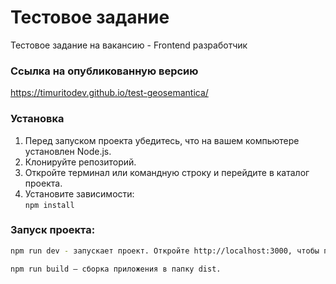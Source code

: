 # Тестовое задание
Тестовое задание на вакансию - Frontend разработчик

### Ссылка на опубликованную версию
https://timuritodev.github.io/test-geosemantica/

### Установка

1. Перед запуском проекта убедитесь, что на вашем компьютере установлен Node.js.
2. Клонируйте репозиторий.
3. Откройте терминал или командную строку и перейдите в каталог проекта.
4. Установите зависимости:  
   `npm install`

### Запуск проекта:
```bash
npm run dev - запускает проект. Откройте http://localhost:3000, чтобы просмотреть его в браузере.

npm run build — сборка приложения в папку dist.
```
